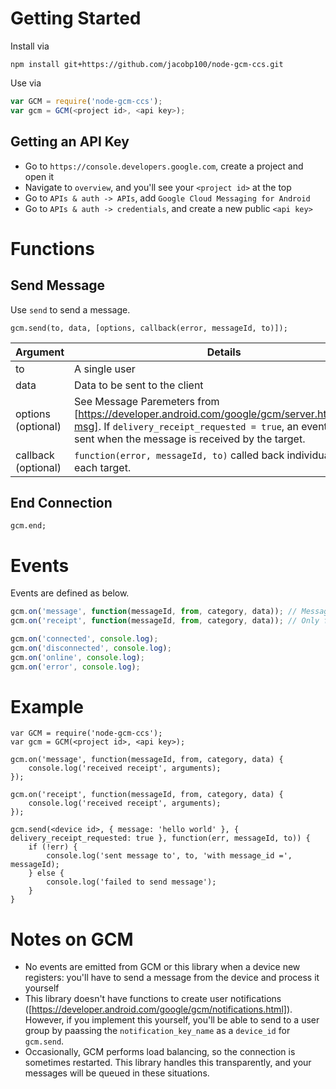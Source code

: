 Getting Started
===============
Install via
```
npm install git+https://github.com/jacobp100/node-gcm-ccs.git
```

Use via
```js
var GCM = require('node-gcm-ccs');
var gcm = GCM(<project id>, <api key>);
```

Getting an API Key
------------------
* Go to `https://console.developers.google.com`, create a project and open it
* Navigate to `overview`, and you'll see your `<project id>` at the top
* Go to `APIs & auth -> APIs`, add `Google Cloud Messaging for Android`
* Go to `APIs & auth -> credentials`, and create a new public `<api key>`

Functions
=========
Send Message
------------
Use `send` to send a message.
```
gcm.send(to, data, [options, callback(error, messageId, to)]);
```
Argument            | Details
------------------- | -------
to                  | A single user
data                | Data to be sent to the client
options (optional)  | See Message Paremeters from [https://developer.android.com/google/gcm/server.html#send-msg]. If `delivery_receipt_requested = true`, an event will be sent when the message is received by the target.
callback (optional) | `function(error, messageId, to)` called back individually for each target.

End Connection
--------------
```
gcm.end;
```

Events
======
Events are defined as below.
```js
gcm.on('message', function(messageId, from, category, data)); // Messages received from client (excluding receipts)
gcm.on('receipt', function(messageId, from, category, data)); // Only fired for messages where options.delivery_receipt_requested = true

gcm.on('connected', console.log);
gcm.on('disconnected', console.log);
gcm.on('online', console.log);
gcm.on('error', console.log);
```

Example
=======
```
var GCM = require('node-gcm-ccs');
var gcm = GCM(<project id>, <api key>);

gcm.on('message', function(messageId, from, category, data) {
	console.log('received receipt', arguments);
});

gcm.on('receipt', function(messageId, from, category, data) {
	console.log('received receipt', arguments);
});

gcm.send(<device id>, { message: 'hello world' }, { delivery_receipt_requested: true }, function(err, messageId, to)) {
	if (!err) {
		console.log('sent message to', to, 'with message_id =', messageId);
	} else {
		console.log('failed to send message');
	}
}
```

Notes on GCM
============
* No events are emitted from GCM or this library when a device new registers: you'll have to send a message from the device and process it yourself
* This library doesn't have functions to create user notifications ([https://developer.android.com/google/gcm/notifications.html]). However, if you implement this yourself, you'll be able to send to a user group by paassing the `notification_key_name` as a `device_id` for `gcm.send`.
* Occasionally, GCM performs load balancing, so the connection is sometimes restarted. This library handles this transparently, and your messages will be queued in these situations.